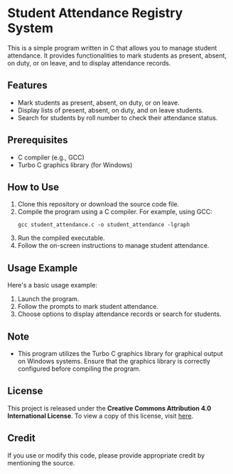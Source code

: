 
# Student Attendance Registry System

This is a simple program written in C that allows you to manage student attendance. It provides functionalities to mark students as present, absent, on duty, or on leave, and to display attendance records.

## Features

- Mark students as present, absent, on duty, or on leave.
- Display lists of present, absent, on duty, and on leave students.
- Search for students by roll number to check their attendance status.

## Prerequisites

- C compiler (e.g., GCC)
- Turbo C graphics library (for Windows)

## How to Use

1. Clone this repository or download the source code file.
2. Compile the program using a C compiler. For example, using GCC:
   ```
   gcc student_attendance.c -o student_attendance -lgraph
   ```
3. Run the compiled executable.
4. Follow the on-screen instructions to manage student attendance.

## Usage Example

Here's a basic usage example:

1. Launch the program.
2. Follow the prompts to mark student attendance.
3. Choose options to display attendance records or search for students.

## Note

- This program utilizes the Turbo C graphics library for graphical output on Windows systems. Ensure that the graphics library is correctly configured before compiling the program.

## License

This project is released under the **Creative Commons Attribution 4.0 International License**. To view a copy of this license, visit [here](https://creativecommons.org/licenses/by/4.0/legalcode).

## Credit

If you use or modify this code, please provide appropriate credit by mentioning the source.
